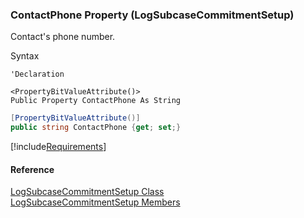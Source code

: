 ﻿### ContactPhone Property (LogSubcaseCommitmentSetup)

Contact's phone number.

Syntax

```vbnet
'Declaration

<PropertyBitValueAttribute()>
Public Property ContactPhone As String
```

```csharp
[PropertyBitValueAttribute()]
public string ContactPhone {get; set;}
```

[!include[Requirements](../partials/requirements.md)]

#### Reference

[LogSubcaseCommitmentSetup Class](FChoice.Toolkits.Clarify~FChoice.Toolkits.Clarify.Support.LogSubcaseCommitmentSetup.md)  
[LogSubcaseCommitmentSetup Members](FChoice.Toolkits.Clarify~FChoice.Toolkits.Clarify.Support.LogSubcaseCommitmentSetup_members.md)